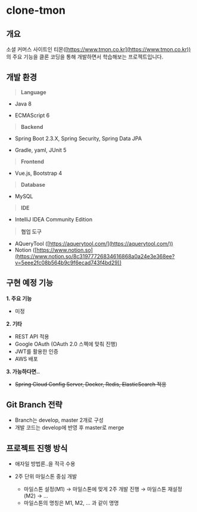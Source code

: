# clone-tmon

## 개요

소셜 커머스 사이트인 티몬([https://www.tmon.co.kr](https://www.tmon.co.kr)) 의 주요 기능을 클론 코딩을 통해 개발하면서 학습해보는 프로젝트입니다.

## 개발 환경

> **Language**

- Java 8

- ECMAScript 6

  

> **Backend**

- Spring Boot 2.3.X, Spring Security, Spring Data JPA

- Gradle, yaml, JUnit 5

  

> **Frontend**

- Vue.js, Bootstrap 4

  

> **Database**

- MySQL

  
  
> **IDE**

- IntelliJ IDEA Community Edition

  

> **협업 도구**

- AQueryTool ([https://aquerytool.com/](https://aquerytool.com/))
- Notion ([https://www.notion.so](https://www.notion.so/8c31977726834616868a0a24e3e368ee?v=5eee2fc08b564b9c9f6ecad743f4bd29))





## 구현 예정 기능

 **1.  주요 기능**

- 미정
  
  

 **2.  기타**

- REST API 적용
- Google OAuth (OAuth 2.0 스펙에 맞춰 진행)
- JWT를 활용한 인증
- AWS 배포
  
  

 **3.  가능하다면..**

- ~~Spring Cloud Config Server, Docker, Redis, ElasticSearch 적용~~





## Git Branch 전략

- Branch는 develop, master 2개로 구성
- 개발 코드는 develop에 반영 후 master로 merge





## 프로젝트 진행 방식

- 애자일 방법론..을 적극 수용
- 2주 단위 마일스톤 중심 개발

  - 마일스톤 설정(M1) → 마일스톤에 맞게 2주 개발 진행 → 마일스톤 재설정(M2) → ...
  - 마일스톤의 명칭은 M1, M2, ... 과 같이 명명
